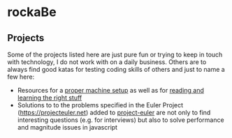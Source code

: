 # rockaBe

## Projects

Some of the projects listed here are just pure fun or trying to keep in touch with technology, I do not work with on a daily business. Others are to always find good katas for testing coding skills of others and just to name a few here:

* Resources for a [proper machine setup](https://github.com/rockaBe/dotfiles) as well as for [reading and learning the right stuff](https://github.com/rockaBe/professional-programming)
* Solutions to to the problems specified in the Euler Project (https://projecteuler.net) added to [project-euler](https://github.com/rockaBe/project-euler) are not only to find interesting questions (e.g. for interviews) but also to solve performance and magnitude issues in javascript
